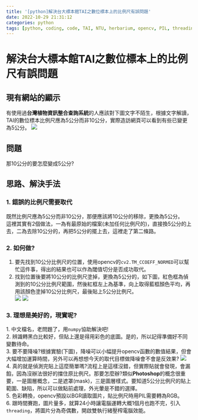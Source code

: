 ```yaml
---
title: '[python]解決台大標本館TAI之數位標本上的比例尺有誤問題'
date: 2022-10-29 21:31:12
categories: python
tags: [python, coding, code, TAI, NTU, herbarium, opencv, PIL, threading]
---
```

# 解決台大標本館TAI之數位標本上的比例尺有誤問題

## 現有網站的顯示
有使用過**台灣植物資訊整合查詢系統**的人應該對下圖文字不陌生，根據文字解讀，TAI的數位標本比例尺應為5公分而非10公分，實際造訪網頁可以看到有些已變更為5公分。
![](https://photos.smugmug.com/photos/i-Qd4k6bD/0/b9885b87/O/i-Qd4k6bD.jpg)

## 問題
那10公分的要怎麼變成5公分?
<!--more-->
## 思路、解決手法
### 1. 錯誤的比例尺需要取代
既然比例尺應為5公分而非10公分，那便應該將10公分的移除，更換為5公分。  
這裡其實有2個做法，一為有最原始的檔案(未加任何比例尺的)，直接換5公分的上去，二為去除10公分的，再把5公分的擺上去，這裡走了第二條路。  
  

### 2. 如何做?
1. 要先找到10公分比例尺的位置，使用opencv的`cv2.TM_CCOEFF_NORMED`可以幫忙這件事，得出的結果也可以作為閾值切分是否成功取代。  
2. 找到位置後要將10公分的比例尺塗掉，更換為5公分的，如下圖，紅色框為偵測到的10公分比例尺範圍，然後紅框左上為基準，向上取得藍框顏色平均，再用該顏色塗掉10公分比例尺，最後貼上5公分比例尺。  
![](https://photos.smugmug.com/photos/i-wVGGGnt/0/b87280cc/O/i-wVGGGnt.png)
![](https://photos.smugmug.com/photos/i-mjjgLKR/0/b6e404ae/L/i-mjjgLKR-L.png)  
  
  
### 3. 理想是美好的，現實呢?
1\. 中文檔名，老問題了，用`numpy`協助解決吧!  
2\. 辨識轉黑白比較好，但貼上還是得用彩色的底圖。是的，所以記得準備好不同變數待命。  
3\. 要不要降噪?根據實驗(下圖)，降噪可以小幅提升opencv函數的數值結果，但會大幅增加運算時間，另外可以再想想今天的取代目標做降噪會不會是反效果?
![](https://photos.smugmug.com/photos/i-WJSpmBp/0/07bf9c0c/O/i-WJSpmBp.png)
4\. 真的就是偵測完貼上這麼簡單嗎?流程上是這樣沒錯，但實際貼就會發現，會漏餡，因為沒辦法很好的擋住原比例尺。那要怎麼辦?類似**Photoshop**的概念很重要，一是圖層概念，二是遮罩(mask)，三是圖層樣式。要知道5公分比例尺的貼上範圍、缺陷，所以可以做點前處理，外光暈是不錯的選擇。  
5\. 色彩轉換，opencv預設以BGR讀取圖片，貼比例尺時用PIL需要轉為RGB。  
6\. 跟時間賽跑，圖片量多，就算24小時讓電腦運轉大概1個月也跑不完，引入`threading`，將圖片分為奇偶數，開啟雙執行緒壓榨電腦效能。
